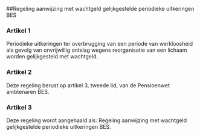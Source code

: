 <meta http-equiv='Content-Type' content='text/html; charset=utf-8' />

##Regeling aanwijzing met wachtgeld gelijkgestelde periodieke uitkeringen BES

### Artikel  1  

Periodieke uitkeringen ter overbrugging van een periode van werkloosheid als gevolg van onvrijwillig ontslag wegens reorganisatie van een lichaam worden gelijkgesteld met wachtgeld.  

### Artikel  2  

Deze regeling berust op artikel 3, tweede lid, van de Pensioenwet ambtenaren BES.  

### Artikel  3  

Deze regeling wordt aangehaald als: Regeling aanwijzing met wachtgeld gelijkgestelde periodieke uitkeringen BES.  
